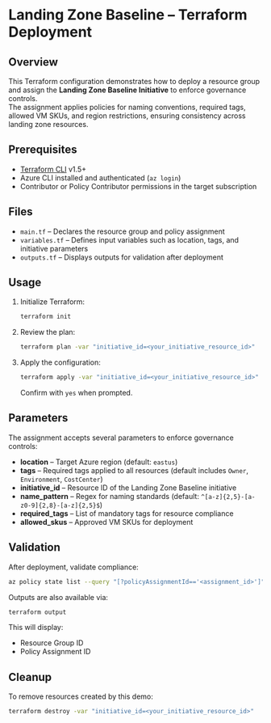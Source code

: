 # Landing Zone Baseline – Terraform Deployment

## Overview
This Terraform configuration demonstrates how to deploy a resource group and assign the **Landing Zone Baseline Initiative** to enforce governance controls.  
The assignment applies policies for naming conventions, required tags, allowed VM SKUs, and region restrictions, ensuring consistency across landing zone resources.

## Prerequisites
- [Terraform CLI](https://developer.hashicorp.com/terraform/downloads) v1.5+
- Azure CLI installed and authenticated (`az login`)
- Contributor or Policy Contributor permissions in the target subscription

## Files
- `main.tf` – Declares the resource group and policy assignment  
- `variables.tf` – Defines input variables such as location, tags, and initiative parameters  
- `outputs.tf` – Displays outputs for validation after deployment  

## Usage
1. Initialize Terraform:
   ```bash
   terraform init
   ```

2. Review the plan:

   ```bash
   terraform plan -var "initiative_id=<your_initiative_resource_id>"
   ```
3. Apply the configuration:

   ```bash
   terraform apply -var "initiative_id=<your_initiative_resource_id>"
   ```

   Confirm with `yes` when prompted.

## Parameters

The assignment accepts several parameters to enforce governance controls:

* **location** – Target Azure region (default: `eastus`)
* **tags** – Required tags applied to all resources (default includes `Owner`, `Environment`, `CostCenter`)
* **initiative\_id** – Resource ID of the Landing Zone Baseline initiative
* **name\_pattern** – Regex for naming standards (default: `^[a-z]{2,5}-[a-z0-9]{2,8}-[a-z]{2,5}$`)
* **required\_tags** – List of mandatory tags for resource compliance
* **allowed\_skus** – Approved VM SKUs for deployment

## Validation

After deployment, validate compliance:

```bash
az policy state list --query "[?policyAssignmentId=='<assignment_id>']"
```

Outputs are also available via:

```bash
terraform output
```

This will display:

* Resource Group ID
* Policy Assignment ID

## Cleanup

To remove resources created by this demo:

```bash
terraform destroy -var "initiative_id=<your_initiative_resource_id>"
```

